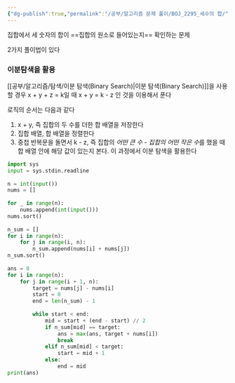 ```yaml
---
{"dg-publish":true,"permalink":"/공부/알고리즘 문제 풀이/BOJ_2295_세수의 합/","dgPassFrontmatter":true}
---
```


집합에서 세 숫자의 합이 ==집합의 원소로 들어있는지== 확인하는 문제

2가지 풀이법이 있다

### 이분탐색을 활용

[[공부/알고리즘/탐색/이분 탐색(Binary Search)\|이분 탐색(Binary Search)]]을 사용할 경우
x + y + z = k일 때 x + y = k - z 인 것을 이용해서 푼다

로직의 순서는 다음과 같다
1) x + y, 즉 집합의 두 수를 더한 합 배열을 저장한다
2) 집합 배열, 합 배열을 정렬한다
3) 중첩 반복문을 돌면서 k - z, 즉 집합의 *어떤 큰 수 - 집합의 어떤 작은 수*를 했을 때
   합 배열 안에 해당 값이 있는지 본다. 이 과정에서 이분 탐색을 활용한다

```python
import sys  
input = sys.stdin.readline  
  
n = int(input())  
nums = []  
  
for _ in range(n):  
    nums.append(int(input()))  
nums.sort()  
  
n_sum = []  
for i in range(n):  
    for j in range(i, n):  
        n_sum.append(nums[i] + nums[j])  
n_sum.sort()  
  
ans = 0  
for i in range(n):  
    for j in range(i + 1, n):  
        target = nums[j] - nums[i]  
        start = 0  
        end = len(n_sum) - 1  
  
        while start < end:  
            mid = start + (end - start) // 2  
            if n_sum[mid] == target:  
                ans = max(ans, target + nums[i])  
                break  
            elif n_sum[mid] < target:  
                start = mid + 1  
            else:  
                end = mid  
print(ans)
```